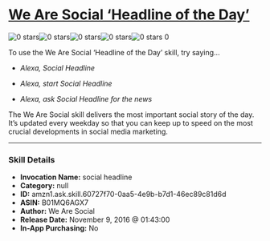 # [We Are Social ‘Headline of the Day’](http://alexa.amazon.com/#skills/amzn1.ask.skill.60727f70-0aa5-4e9b-b7d1-46ec89c81d6d)
![0 stars](../../images/ic_star_border_black_18dp_1x.png)![0 stars](../../images/ic_star_border_black_18dp_1x.png)![0 stars](../../images/ic_star_border_black_18dp_1x.png)![0 stars](../../images/ic_star_border_black_18dp_1x.png)![0 stars](../../images/ic_star_border_black_18dp_1x.png) 0

To use the We Are Social ‘Headline of the Day’ skill, try saying...

* *Alexa, Social Headline*

* *Alexa, start Social Headline*

* *Alexa, ask Social Headline for the news*

The We Are Social skill delivers the most important social story of the day. It’s updated every weekday so that you can keep up to speed on the most crucial developments in social media marketing.

***

### Skill Details

* **Invocation Name:** social headline
* **Category:** null
* **ID:** amzn1.ask.skill.60727f70-0aa5-4e9b-b7d1-46ec89c81d6d
* **ASIN:** B01MQ6AGX7
* **Author:** We Are Social
* **Release Date:** November 9, 2016 @ 01:43:00
* **In-App Purchasing:** No
